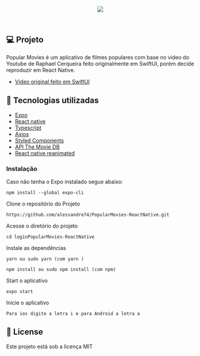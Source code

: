 <div align="center" style="padding-bottom:30px; background:transparent">
<img src ="./assets/popularmovies.gif" style="background:transparent" />
</div>

## 💻 Projeto

Popular Movies é um aplicativo de filmes populares com base no video
do Youtube de Raphael Cerqueira feito originalmente em SwiftUI, porém
decide reproduzir em React Native.

- [Video original feito em SwiftUI](https://www.youtube.com/watch?v=9STy4_0aD60)

## 🚀 Tecnologias utilizadas

- [Expo](https://expo.dev)
- [React native](https://reactnative.dev)
- [Typescript](https://www.typescriptlang.org)
- [Axios](https://axios-http.com/ptbr/docs/intro)
- [Styled Components](https://styled-components.com)
- [API The Movie DB](https://www.themoviedb.org/?language=pt-BR)
- [React native reanimated](https://docs.swmansion.com/react-native-reanimated/)

### Instalação

Caso não tenha o Expo instalado segue abaixo:

```
npm install --global expo-cli
```

Clone o repositório do Projeto

```
https://github.com/alessandre74/PopularMovies-ReactNative.git
```

Acesse o diretório do projeto

```
cd loginPopularMovies-ReactNative
```

Instale as dependências

```
yarn ou sudo yarn (com yarn )

npm install ou sudo npm install (com npm)
```

Start o aplicativo

```
expo start
```

Inicie o aplicativo

```
Para ios digite a letra i e para Android a letra a
```

## 📄 License

Este projeto está sob a licença MIT
